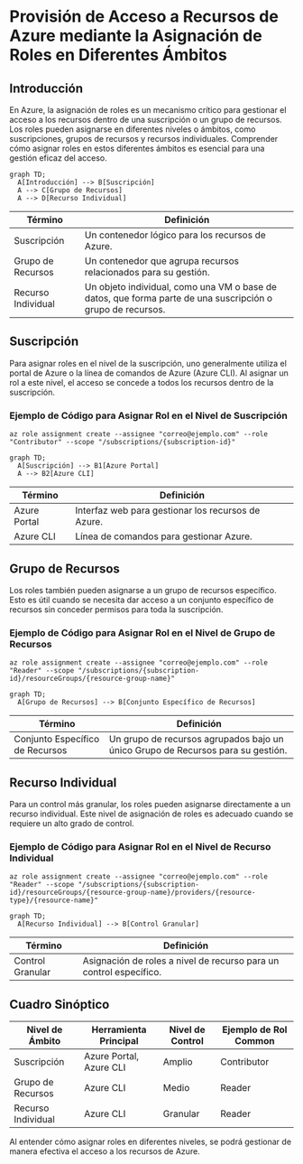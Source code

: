 # Provisión de Acceso a Recursos de Azure mediante la Asignación de Roles en Diferentes Ámbitos

## Introducción

En Azure, la asignación de roles es un mecanismo crítico para gestionar el acceso a los recursos dentro de una suscripción o un grupo de recursos. Los roles pueden asignarse en diferentes niveles o ámbitos, como suscripciones, grupos de recursos y recursos individuales. Comprender cómo asignar roles en estos diferentes ámbitos es esencial para una gestión eficaz del acceso.

```mermaid
graph TD;
  A[Introducción] --> B[Suscripción]
  A --> C[Grupo de Recursos]
  A --> D[Recurso Individual]
```

| Término         | Definición                                                                                             |
|----------------|-------------------------------------------------------------------------------------------------------|
| Suscripción    | Un contenedor lógico para los recursos de Azure.                                                       |
| Grupo de Recursos | Un contenedor que agrupa recursos relacionados para su gestión.                                        |
| Recurso Individual | Un objeto individual, como una VM o base de datos, que forma parte de una suscripción o grupo de recursos. |

## Suscripción

Para asignar roles en el nivel de la suscripción, uno generalmente utiliza el portal de Azure o la línea de comandos de Azure (Azure CLI). Al asignar un rol a este nivel, el acceso se concede a todos los recursos dentro de la suscripción.

### Ejemplo de Código para Asignar Rol en el Nivel de Suscripción

```azurecli
az role assignment create --assignee "correo@ejemplo.com" --role "Contributor" --scope "/subscriptions/{subscription-id}"
```

```mermaid
graph TD;
  A[Suscripción] --> B1[Azure Portal]
  A --> B2[Azure CLI]
```

| Término      | Definición                                       |
|-------------|--------------------------------------------------|
| Azure Portal | Interfaz web para gestionar los recursos de Azure.|
| Azure CLI    | Línea de comandos para gestionar Azure.          |

## Grupo de Recursos

Los roles también pueden asignarse a un grupo de recursos específico. Esto es útil cuando se necesita dar acceso a un conjunto específico de recursos sin conceder permisos para toda la suscripción.

### Ejemplo de Código para Asignar Rol en el Nivel de Grupo de Recursos

```azurecli
az role assignment create --assignee "correo@ejemplo.com" --role "Reader" --scope "/subscriptions/{subscription-id}/resourceGroups/{resource-group-name}"
```

```mermaid
graph TD;
  A[Grupo de Recursos] --> B[Conjunto Específico de Recursos]
```

| Término                    | Definición                                                                          |
|----------------------------|-------------------------------------------------------------------------------------|
| Conjunto Específico de Recursos | Un grupo de recursos agrupados bajo un único Grupo de Recursos para su gestión.     |

## Recurso Individual

Para un control más granular, los roles pueden asignarse directamente a un recurso individual. Este nivel de asignación de roles es adecuado cuando se requiere un alto grado de control.

### Ejemplo de Código para Asignar Rol en el Nivel de Recurso Individual

```azurecli
az role assignment create --assignee "correo@ejemplo.com" --role "Reader" --scope "/subscriptions/{subscription-id}/resourceGroups/{resource-group-name}/providers/{resource-type}/{resource-name}"
```

```mermaid
graph TD;
  A[Recurso Individual] --> B[Control Granular]
```

| Término          | Definición                                                       |
|------------------|------------------------------------------------------------------|
| Control Granular | Asignación de roles a nivel de recurso para un control específico.|

## Cuadro Sinóptico

| Nivel de Ámbito      | Herramienta Principal | Nivel de Control   | Ejemplo de Rol Common  |
|----------------------|-----------------------|--------------------|------------------------|
| Suscripción          | Azure Portal, Azure CLI| Amplio             | Contributor            |
| Grupo de Recursos    | Azure CLI             | Medio              | Reader                 |
| Recurso Individual   | Azure CLI             | Granular           | Reader                 |

Al entender cómo asignar roles en diferentes niveles, se podrá gestionar de manera efectiva el acceso a los recursos de Azure.
